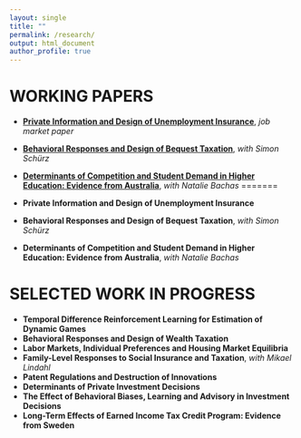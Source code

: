 ```yaml
---
layout: single
title: ""
permalink: /research/
output: html_document
author_profile: true
---
```


# WORKING PAPERS


* [**Private Information and Design of Unemployment Insurance**](https://maksymkhomenko.github.io/files/Paper1.pdf), *job market paper*

* [**Behavioral Responses and Design of Bequest Taxation**](https://maksymkhomenko.github.io/files/Paper2.pdf), *with Simon Schürz*

* [**Determinants of Competition and Student Demand in Higher Education: Evidence from Australia**](https://maksymkhomenko.github.io/files/Paper3.pdf), *with Natalie Bachas*
=======
* **Private Information and Design of Unemployment Insurance**

* **Behavioral Responses and Design of Bequest Taxation**, *with Simon Schürz*

* **Determinants of Competition and Student Demand in Higher Education: Evidence from Australia**, *with Natalie Bachas*



# SELECTED WORK IN PROGRESS


* **Temporal Difference Reinforcement Learning for Estimation of Dynamic Games**
* **Behavioral Responses and Design of Wealth Taxation**
* **Labor Markets, Individual Preferences and Housing Market Equilibria**
* **Family-Level Responses to Social Insurance and Taxation**, *with Mikael Lindahl*
* **Patent Regulations and Destruction of Innovations**
* **Determinants of Private Investment Decisions**
* **The Effect of Behavioral Biases, Learning and Advisory in Investment Decisions**
* **Long-Term Effects of Earned Income Tax Credit Program: Evidence from Sweden**
